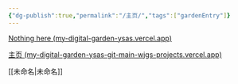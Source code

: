 ```yaml
---
{"dg-publish":true,"permalink":"/主页/","tags":["gardenEntry"]}
---
```


[Nothing here (my-digital-garden-ysas.vercel.app)](https://my-digital-garden-ysas.vercel.app/)

[主页 (my-digital-garden-ysas-git-main-wjgs-projects.vercel.app)](https://my-digital-garden-ysas-git-main-wjgs-projects.vercel.app/)

[[未命名\|未命名]]